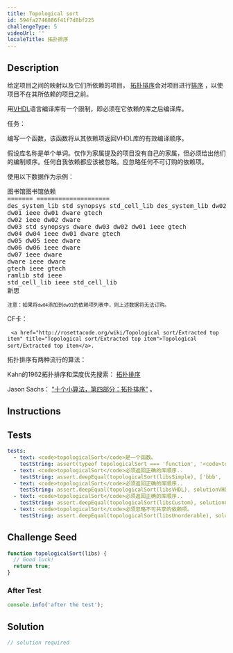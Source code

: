 ```yaml
---
title: Topological sort
id: 594fa2746886f41f7d8bf225
challengeType: 5
videoUrl: ''
localeTitle: 拓扑排序
---
```


## Description
<section id="description"><p>给定项目之间的映射以及它们所依赖的项目， <a href="https://en.wikipedia.org/wiki/Topological sorting" title="wp：拓扑排序">拓扑排序</a>会对项目进行<a href="https://en.wikipedia.org/wiki/Topological sorting" title="wp：拓扑排序">排序</a> ，以使项目不在其所依赖的项目之前。 </p><p>用<a href="https://en.wikipedia.org/wiki/VHDL" title="wp：VHDL">VHDL</a>语言编译库有一个限制，即必须在它依赖的库之后编译库。 </p>任务： <p>编写一个函数，该函数将从其依赖项返回VHDL库的有效编译顺序。 </p>假设库名称是单个单词。仅作为家属提及的项目没有自己的家属，但必须给出他们的编制顺序。任何自我依赖都应该被忽略。应忽略任何不可订购的依赖项。 <p>使用以下数据作为示例： </p><pre>图书馆图书馆依赖
======= ====================
des_system_lib std synopsys std_cell_lib des_system_lib dw02 dw01 ramlib ieee
dw01 ieee dw01 dware gtech
dw02 ieee dw02 dware
dw03 std synopsys dware dw03 dw02 dw01 ieee gtech
dw04 dw04 ieee dw01 dware gtech
dw05 dw05 ieee dware
dw06 dw06 ieee dware
dw07 ieee dware
dware ieee dware
gtech ieee gtech
ramlib std ieee
std_cell_lib ieee std_cell_lib
新思
</pre><p> <small>注意：如果将<code>dw04</code>添加到<code>dw01</code>的依赖项列表中，则上述数据将无法订购。</small> </p> CF卡： <pre> <code>&lt;a href=&quot;http://rosettacode.org/wiki/Topological sort/Extracted top item&quot; title=&quot;Topological sort/Extracted top item&quot;&gt;Topological sort/Extracted top item&lt;/a&gt;.</code> </pre><p>拓扑排序有两种流行的算法： </p><p> Kahn的1962拓扑排序和深度优先搜索： <a href="https://en.wikipedia.org/wiki/Topological sorting" title="wp：拓扑排序">拓扑排序</a> </p><p> Jason Sachs： <a href="http://www.embeddedrelated.com/showarticle/799.php" title="链接：http：//www.embeddedrelated.com/showarticle/799.php">“十个小算法，第四部分：拓扑排序”</a> 。 </p></section>

## Instructions
<section id="instructions">
</section>

## Tests
<section id='tests'>

```yml
tests:
  - text: <code>topologicalSort</code>是一个函数。
    testString: assert(typeof topologicalSort === 'function', '<code>topologicalSort</code> is a function.');
  - text: <code>topologicalSort</code>必须返回正确的库顺序..
    testString: assert.deepEqual(topologicalSort(libsSimple), ['bbb', 'aaa'], '<code>topologicalSort</code> must return correct library order..');
  - text: <code>topologicalSort</code>必须返回正确的库顺序..
    testString: assert.deepEqual(topologicalSort(libsVHDL), solutionVHDL, '<code>topologicalSort</code> must return correct library order..');
  - text: <code>topologicalSort</code>必须返回正确的库顺序..
    testString: assert.deepEqual(topologicalSort(libsCustom), solutionCustom, '<code>topologicalSort</code> must return correct library order..');
  - text: <code>topologicalSort</code>必须忽略不可共享的依赖项。
    testString: assert.deepEqual(topologicalSort(libsUnorderable), solutionUnorderable, '<code>topologicalSort</code> must ignore unorderable dependencies..');

```

</section>

## Challenge Seed
<section id='challengeSeed'>

<div id='js-seed'>

```js
function topologicalSort(libs) {
  // Good luck!
  return true;
}

```

</div>


### After Test
<div id='js-teardown'>

```js
console.info('after the test');
```

</div>

</section>

## Solution
<section id='solution'>

```js
// solution required
```
</section>
